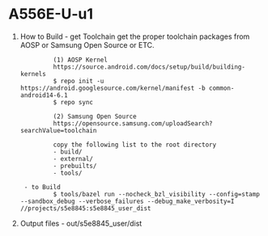 # A556E-U-u1

1. How to Build
        - get Toolchain
                get the proper toolchain packages from AOSP or Samsung Open Source or ETC.
                
                (1) AOSP Kernel
                https://source.android.com/docs/setup/build/building-kernels
                $ repo init -u https://android.googlesource.com/kernel/manifest -b common-android14-6.1
                $ repo sync
                
                (2) Samsung Open Source
                https://opensource.samsung.com/uploadSearch?searchValue=toolchain
                
                copy the following list to the root directory
                - build/
                - external/
                - prebuilts/
                - tools/

        - to Build
                $ tools/bazel run --nocheck_bzl_visibility --config=stamp --sandbox_debug --verbose_failures --debug_make_verbosity=I //projects/s5e8845:s5e8845_user_dist

2. Output files
        - out/s5e8845_user/dist
